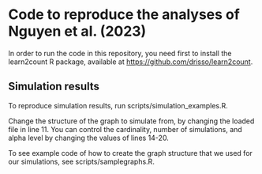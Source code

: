 # Code to reproduce the analyses of Nguyen et al. (2023)

In order to run the code in this repository, you need first to install the learn2count R package, available at https://github.com/drisso/learn2count.

## Simulation results

To reproduce simulation results, run scripts/simulation_examples.R.

Change the structure of the graph to simulate from, by changing the loaded file in line 11. You can control the cardinality, number of simulations, and alpha level by changing the values of lines 14-20.

To see example code of how to create the graph structure that we used for our simulations, see scripts/samplegraphs.R.

